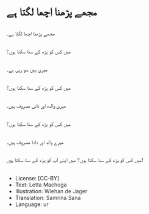 # مجھے پڑھنا اچھا لگتا ہے

##
مجھے پڑھنا اچھا لگتا ہے۔

##
میں کس کو پڑھ کے سنا سکتا ہوں؟

##
میری بہن سو رہی ہے۔

##
میں کس کو پڑھ کے سنا سکتا ہوں؟

##
میری والدہ اور نانی مصروف ہیں۔

##
میں کس کو پڑھ کے سنا سکتا ہوں؟

##
میرے والد اور دادا مصروف ہیں۔

##
میں کس کو پڑھ کے سنا سکتا ہوں؟ میں اپنے آپ کو پڑھ کے سنا سکتا ہوں!

##
* License: [CC-BY]
* Text: Letta Machoga
* Illustration: Wiehan de Jager
* Translation: Samrina Sana
* Language: ur

